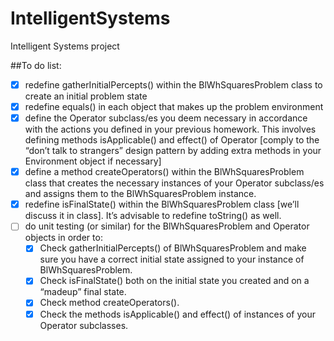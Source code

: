 IntelligentSystems
==================

Intelligent Systems project

##To do list:

* [x] redefine gatherInitialPercepts() within the BlWhSquaresProblem class to create an initial problem state
* [x] redefine equals() in each object that makes up the problem environment
* [x] define the Operator subclass/es you deem necessary in accordance with the actions you defined in your previous homework. This involves defining methods isApplicable() and effect() of Operator [comply to the “don’t talk to strangers” design pattern by adding extra methods in your Environment object if necessary]
* [x] define a method createOperators() within the BlWhSquaresProblem class that creates the necessary instances of your Operator subclass/es and assigns them to the BlWhSquaresProblem instance.
* [x] redefine isFinalState() within the BlWhSquaresProblem class [we’ll discuss it in class]. It’s advisable to redefine toString() as well.
* [ ] do unit testing (or similar) for the BlWhSquaresProblem and Operator objects in order to:
	- [x] Check gatherInitialPercepts() of BlWhSquaresProblem and make sure you have a correct initial state assigned to your instance of BlWhSquaresProblem.
	- [x] Check isFinalState() both on the initial state you created and on a “madeup” final state.
	- [x] Check method createOperators().
	- [x] Check the methods isApplicable() and effect() of instances of your Operator subclasses.
